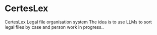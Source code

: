 # CertesLex
CertesLex Legal file organisation system
The idea is to use LLMs to sort legal files by case and person 
work in progress..
